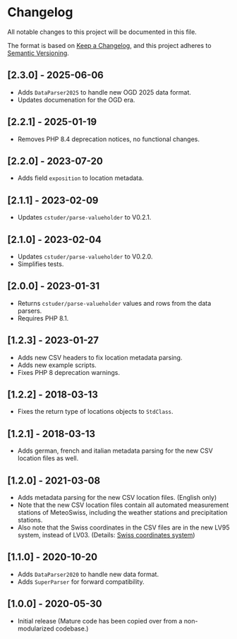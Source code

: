 # Changelog

All notable changes to this project will be documented in this file.

The format is based on [Keep a Changelog](https://keepachangelog.com/en/1.0.0/),
and this project adheres to [Semantic Versioning](https://semver.org/spec/v2.0.0.html).

## [2.3.0] - 2025-06-06

- Adds `DataParser2025` to handle new OGD 2025 data format.
- Updates documenation for the OGD era.

## [2.2.1] - 2025-01-19

- Removes PHP 8.4 deprecation notices, no functional changes.

## [2.2.0] - 2023-07-20

- Adds field `exposition` to location metadata.

## [2.1.1] - 2023-02-09

- Updates `cstuder/parse-valueholder` to V0.2.1.

## [2.1.0] - 2023-02-04

- Updates `cstuder/parse-valueholder` to V0.2.0.
- Simplifies tests.

## [2.0.0] - 2023-01-31

- Returns `cstuder/parse-valueholder` values and rows from the data parsers.
- Requires PHP 8.1.

## [1.2.3] - 2023-01-27

- Adds new CSV headers to fix location metadata parsing.
- Adds new example scripts.
- Fixes PHP 8 deprecation warnings.

## [1.2.2] - 2018-03-13

- Fixes the return type of locations objects to `StdClass`.

## [1.2.1] - 2018-03-13

- Adds german, french and italian metadata parsing for the new CSV location files as well.

## [1.2.0] - 2021-03-08

- Adds metadata parsing for the new CSV location files. (English only)
- Note that the new CSV location files contain all automated measurement stations of MeteoSwiss, including the weather stations and precipitation stations.
- Also note that the Swiss coordinates in the CSV files are in the new LV95 system, instead of LV03. (Details: [Swiss coordinates system](https://en.wikipedia.org/wiki/Swiss_coordinate_system))

## [1.1.0] - 2020-10-20

- Adds `DataParser2020` to handle new data format.
- Adds `SuperParser` for forward compatibility.

## [1.0.0] - 2020-05-30

- Initial release (Mature code has been copied over from a non-modularized codebase.)
